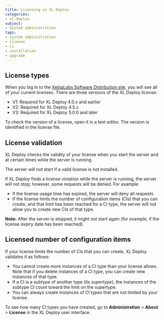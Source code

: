 ```yaml
---
title: Licensing in XL Deploy
categories:
- xl-deploy
subject:
- System administration
tags:
- system administration
- license
- ci
- installation
- upgrade
---
```


## License types

When you log in to the [XebiaLabs Software Distribution site](https://dist.xebialabs.com/), you will see all of your current licenses. There are three versions of the XL Deploy license:

* V1: Required for XL Deploy 4.0.x and earlier
* V2: Required for XL Deploy 4.5.x
* V3: Required for XL Deploy 5.0.0 and later

To check the version of a license, open it in a text editor. The version is identified in the license file.

## License validation

XL Deploy checks the validity of your license when you start the server and at certain times while the server is running.

The server will not start if a valid license is not installed.

If XL Deploy finds a license violation while the server is running, the server will not stop; however, some requests will be denied. For example:

* If the license usage time has expired, the server will deny all requests.
* If the license limits the number of configuration items (CIs) that you can create, and that limit has been reached for a CI type, the server will not allow you to create new CIs of that type.

**Note:** After the server is stopped, it might not start again (for example, if the license expiry date has been reached).

## Licensed number of configuration items

If your license limits the number of CIs that you can create, XL Deploy validates it as follows:

* You cannot create more instances of a CI type than your license allows. Note that if you delete instances of a CI type, you can create new instances of that type.
* If a CI is a subtype of another type (its *supertype*), the instances of the subtype CI count toward the limit on the supertype. 
* You can always create instances of CI types that are not limited by your license.

To see how many CI types you have created, go to **Administration** > **About** > **License** in the XL Deploy user interface.
